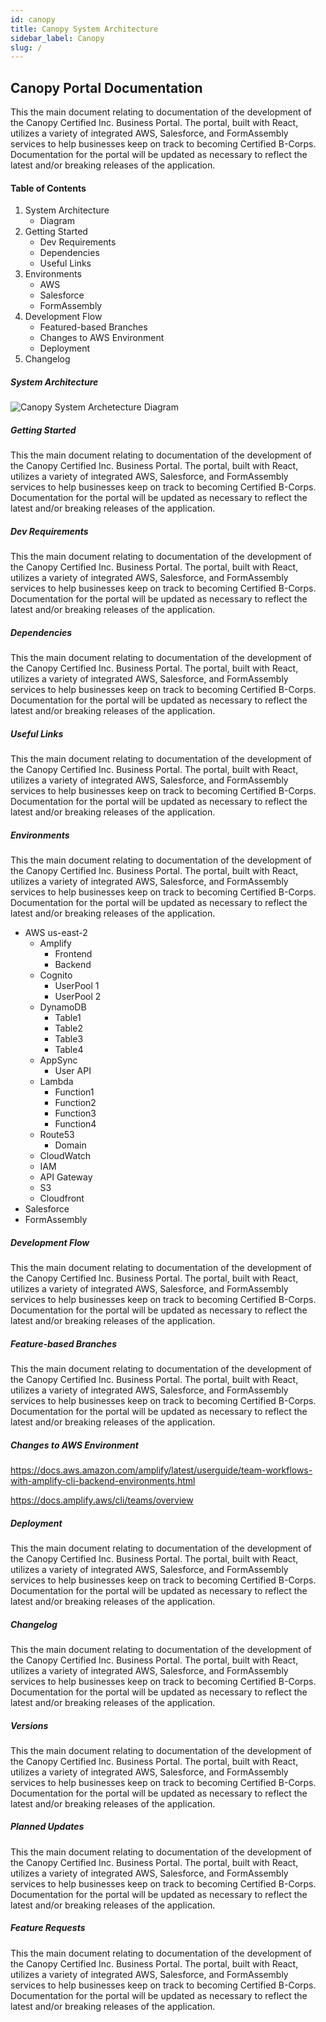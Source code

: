```yaml
---
id: canopy
title: Canopy System Architecture
sidebar_label: Canopy
slug: /
---
```


## Canopy Portal Documentation
This the main document relating to documentation of the development of the Canopy Certified Inc. Business Portal. The portal, built with React, utilizes a variety of integrated AWS, Salesforce, and FormAssembly services to help businesses keep on track to becoming Certified B-Corps. Documentation for the portal will be updated as necessary to reflect the latest and/or breaking releases of the application.

#### Table of Contents

1. System Architecture
    - Diagram
2. Getting Started
    - Dev Requirements
    - Dependencies
    - Useful Links
3. Environments
    - AWS
    - Salesforce
    - FormAssembly
4. Development Flow
    - Featured-based Branches
    - Changes to AWS Environment
    - Deployment
5. Changelog

##### System Architecture

![Canopy System Archetecture Diagram](https://github.com/Canopy-Certified-Inc/back-end-architecture/raw/master/Canopy%20Stack.jpg)

##### Getting Started

This the main document relating to documentation of the development of the Canopy Certified Inc. Business Portal. The portal, built with React, utilizes a variety of integrated AWS, Salesforce, and FormAssembly services to help businesses keep on track to becoming Certified B-Corps. Documentation for the portal will be updated as necessary to reflect the latest and/or breaking releases of the application.

##### Dev Requirements

This the main document relating to documentation of the development of the Canopy Certified Inc. Business Portal. The portal, built with React, utilizes a variety of integrated AWS, Salesforce, and FormAssembly services to help businesses keep on track to becoming Certified B-Corps. Documentation for the portal will be updated as necessary to reflect the latest and/or breaking releases of the application.

##### Dependencies

This the main document relating to documentation of the development of the Canopy Certified Inc. Business Portal. The portal, built with React, utilizes a variety of integrated AWS, Salesforce, and FormAssembly services to help businesses keep on track to becoming Certified B-Corps. Documentation for the portal will be updated as necessary to reflect the latest and/or breaking releases of the application.

##### Useful Links

This the main document relating to documentation of the development of the Canopy Certified Inc. Business Portal. The portal, built with React, utilizes a variety of integrated AWS, Salesforce, and FormAssembly services to help businesses keep on track to becoming Certified B-Corps. Documentation for the portal will be updated as necessary to reflect the latest and/or breaking releases of the application.

##### Environments

This the main document relating to documentation of the development of the Canopy Certified Inc. Business Portal. The portal, built with React, utilizes a variety of integrated AWS, Salesforce, and FormAssembly services to help businesses keep on track to becoming Certified B-Corps. Documentation for the portal will be updated as necessary to reflect the latest and/or breaking releases of the application.

- AWS us-east-2
  - Amplify
    - Frontend
    - Backend
  - Cognito
    - UserPool 1
    - UserPool 2
  - DynamoDB
    - Table1
    - Table2
    - Table3
    - Table4
  - AppSync
    - User API
  - Lambda
    - Function1
    - Function2
    - Function3
    - Function4
  - Route53
    - Domain
  - CloudWatch
  - IAM
  - API Gateway
  - S3
  - Cloudfront
- Salesforce
- FormAssembly

##### Development Flow

This the main document relating to documentation of the development of the Canopy Certified Inc. Business Portal. The portal, built with React, utilizes a variety of integrated AWS, Salesforce, and FormAssembly services to help businesses keep on track to becoming Certified B-Corps. Documentation for the portal will be updated as necessary to reflect the latest and/or breaking releases of the application.

##### Feature-based Branches
This the main document relating to documentation of the development of the Canopy Certified Inc. Business Portal. The portal, built with React, utilizes a variety of integrated AWS, Salesforce, and FormAssembly services to help businesses keep on track to becoming Certified B-Corps. Documentation for the portal will be updated as necessary to reflect the latest and/or breaking releases of the application.

##### Changes to AWS Environment

https://docs.aws.amazon.com/amplify/latest/userguide/team-workflows-with-amplify-cli-backend-environments.html

https://docs.amplify.aws/cli/teams/overview

##### Deployment

This the main document relating to documentation of the development of the Canopy Certified Inc. Business Portal. The portal, built with React, utilizes a variety of integrated AWS, Salesforce, and FormAssembly services to help businesses keep on track to becoming Certified B-Corps. Documentation for the portal will be updated as necessary to reflect the latest and/or breaking releases of the application.

##### Changelog
This the main document relating to documentation of the development of the Canopy Certified Inc. Business Portal. The portal, built with React, utilizes a variety of integrated AWS, Salesforce, and FormAssembly services to help businesses keep on track to becoming Certified B-Corps. Documentation for the portal will be updated as necessary to reflect the latest and/or breaking releases of the application.

##### Versions

This the main document relating to documentation of the development of the Canopy Certified Inc. Business Portal. The portal, built with React, utilizes a variety of integrated AWS, Salesforce, and FormAssembly services to help businesses keep on track to becoming Certified B-Corps. Documentation for the portal will be updated as necessary to reflect the latest and/or breaking releases of the application.

##### Planned Updates

This the main document relating to documentation of the development of the Canopy Certified Inc. Business Portal. The portal, built with React, utilizes a variety of integrated AWS, Salesforce, and FormAssembly services to help businesses keep on track to becoming Certified B-Corps. Documentation for the portal will be updated as necessary to reflect the latest and/or breaking releases of the application.

##### Feature Requests
This the main document relating to documentation of the development of the Canopy Certified Inc. Business Portal. The portal, built with React, utilizes a variety of integrated AWS, Salesforce, and FormAssembly services to help businesses keep on track to becoming Certified B-Corps. Documentation for the portal will be updated as necessary to reflect the latest and/or breaking releases of the application.
